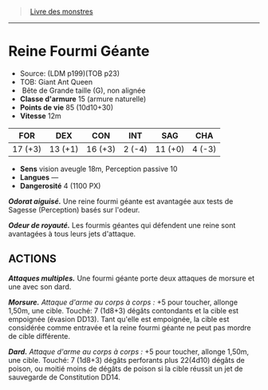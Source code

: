 ﻿> [Livre des monstres](tome_of_beasts_old.md)

---

# Reine Fourmi Géante

- Source: (LDM p199)(TOB p23)
- TOB: Giant Ant Queen
-  Bête de Grande taille (G), non alignée
- **Classe d'armure** 15 (armure naturelle)
- **Points de vie** 85 (10d10+30)
- **Vitesse** 12m

|FOR|DEX|CON|INT|SAG|CHA|
|---|---|---|---|---|---|
|17 (+3)|13 (+1)|16 (+3)|2 (-4)|11 (+0)|4 (-3)|

- **Sens** vision aveugle 18m, Perception passive 10
- **Langues** —
- **Dangerosité** 4 (1100 PX)

**_Odorat aiguisé._** Une reine fourmi géante est avantagée aux tests de Sagesse (Perception) basés sur l'odeur.

**_Odeur de royauté._** Les fourmis géantes qui défendent une reine sont avantagées à tous leurs jets d'attaque.

## ACTIONS

**_Attaques multiples._** Une fourmi géante porte deux attaques de morsure et une avec son dard.

**_Morsure._** _Attaque d'arme au corps à corps :_ +5 pour toucher, allonge 1,50m, une cible. Touché: 7 (1d8+3) dégâts contondants et la cible est empoignée (évasion DD13). Tant qu'elle est empoignée, la cible est considérée comme entravée et la reine fourmi géante ne peut pas mordre de cible différente.

**_Dard._** _Attaque d'arme au corps à corps :_ +5 pour toucher, allonge 1,50m, une cible. Touché: 7 (1d8+3) dégâts perforants plus 22(4d10) dégâts de poison, ou moitié moins de dégâts de poison si la cible réussit un jet de sauvegarde de Constitution DD14.

